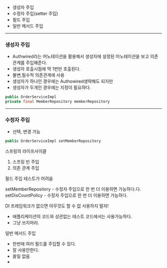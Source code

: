 
- 생성자 주입
- 수정자 주입(setter 주입)
- 필드 주입
- 일반 메서드 주입

----

### 생성자 주입

- Authwired라는 어노테이션을 활용해서 생성자에 설정된 어노테이션을 보고 의존관계를 주입해준다.
- 생성자 호출시점에 딱 1번만 호출된다.
- 불변,필수적 의존관계에 사용
- 생성자가 하나인 경우에는 Authowired생략해도 되지만 
- 생성자가 두개인 경우에는 지정이 필요하다.

```java
public OrderServiceImpl
private final MemberRepository memberRepository 

```
---

### 수정자 주입


- 선택, 변경 가능
```java
public OrderServiceImpl setMemberRepository

```



스프링의 라이프사이클 

1. 스프링 빈 주입
2. 의존 관계 주입


필드 주입
테스트가 어려움

setMemberRepository - 수정자 주입으로 한 번 더 이용하면 가능하다.다.
setDisCountPolicy - 수정자 주입으로 한 번 더 이용하면 가능하다.

DI 프레임워크가 없으면 아무것도 할 수 없
사용하지 말자!
- 애플리케이션의 코드와 상관없는 테스트 코드에서는 사용가능하다.
- 그냥 쓰지마라. 

일반 메서드 주입
- 한번에 여러 필드를 주입할 수 있다.
- 잘 사용안한다.
- 쓸일 없음
- 
